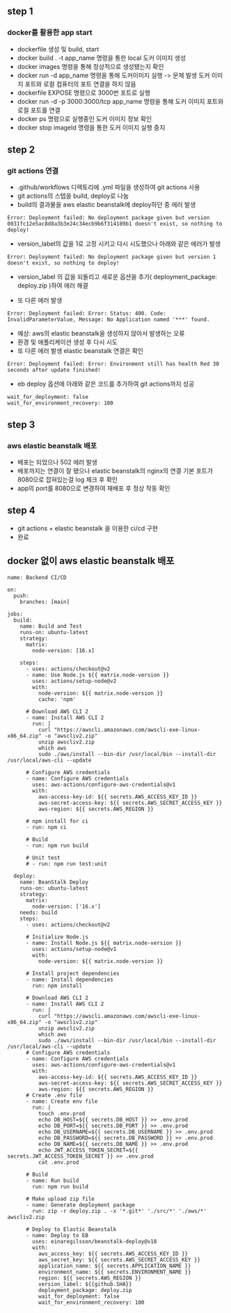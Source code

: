 ## step 1

### docker를 활용한 app start

- dockerfile 생성 및 build, start
- docker build . -t app_name 명령을 통한 local 도커 이미지 생성
- docker images 명령을 통해 정상적으로 생성됐는지 확인
- docker run -d app_name 명령을 통해 도커이미지 실행 -> 문제 발생 도커 이미지 포트와 로컬 컴퓨터의 포트 연결을 하지 않음
- dockerfile EXPOSE 명령으로 3000번 포트로 실행
- docker run -d -p 3000:3000/tcp app_name 명령을 통해 도커 이미지 포트와 로컬 포트를 연결
- docker ps 명령으로 실행중인 도커 이미지 정보 확인
- docker stop imageId 명령을 통한 도커 이미지 실행 중지

## step 2

### git actions 연결

- .github/workflows 디렉토리에 .yml 파일을 생성하여 git actions 사용
- git actions의 스텝을 build, deploy로 나눔
- build의 결과물을 aws elastic beanstalk에 deploy하던 중 에러 발생

```
Error: Deployment failed: No deployment package given but version 0031fc12e5ac8d8a3b3e24c34ecb9b6f314189b1 doesn't exist, so nothing to deploy!
```

- version_label의 값을 1로 고정 시키고 다시 시도했으나 아래와 같은 에러가 발생

```
Error: Deployment failed: No deployment package given but version 1 doesn't exist, so nothing to deploy!
```

- version_label 의 값을 되돌리고 새로운 옵션을 추가( deployment_package: deploy.zip )하여 에러 해결

- 또 다른 에러 발생

```
Error: Deployment failed: Error: Status: 400. Code: InvalidParameterValue, Message: No Application named '***' found.
```

- 예상: aws의 elastic beanstalk을 생성하지 않아서 발생하는 오류
- 환경 및 애플리케이션 생성 후 다시 시도
- 또 다른 에러 발생 elastic beanstalk 연결은 확인

```
Error: Deployment failed: Error: Environment still has health Red 30 seconds after update finished!
```

- eb deploy 옵션에 아래와 같은 코드를 추가하여 git actions까지 성공

```
wait_for_deployment: false
wait_for_environment_recovery: 100
```

## step 3

### aws elastic beanstalk 배포

- 배포는 되었으나 502 에러 발생
- 배포까지는 연결이 잘 됐으나 elastic beanstalk의 nginx의 연결 기본 포트가 8080으로 잡혀있는걸 log 체크 후 확인
- app의 port를 8080으로 변경하여 재배포 후 정상 작동 확인

## step 4

- git actions + elastic beanstalk 을 이용한 ci/cd 구현
- 완료

## docker 없이 aws elastic beanstalk 배포

```
name: Backend CI/CD

on:
  push:
    branches: [main]

jobs:
  build:
    name: Build and Test
    runs-on: ubuntu-latest
    strategy:
      matrix:
        node-version: [16.x]

    steps:
      - uses: actions/checkout@v2
      - name: Use Node.js ${{ matrix.node-version }}
        uses: actions/setup-node@v2
        with:
          node-version: ${{ matrix.node-version }}
          cache: 'npm'

      # Download AWS CLI 2
      - name: Install AWS CLI 2
        run: |
          curl "https://awscli.amazonaws.com/awscli-exe-linux-x86_64.zip" -o "awscliv2.zip"
          unzip awscliv2.zip
          which aws
          sudo ./aws/install --bin-dir /usr/local/bin --install-dir /usr/local/aws-cli --update

      # Configure AWS credentials
      - name: Configure AWS credentials
        uses: aws-actions/configure-aws-credentials@v1
        with:
          aws-access-key-id: ${{ secrets.AWS_ACCESS_KEY_ID }}
          aws-secret-access-key: ${{ secrets.AWS_SECRET_ACCESS_KEY }}
          aws-region: ${{ secrets.AWS_REGION }}

      # npm install for ci
      - run: npm ci

      # Build
      - run: npm run build

      # Unit test
      # - run: npm run test:unit

  deploy:
    name: BeanStalk Deploy
    runs-on: ubuntu-latest
    strategy:
      matrix:
        node-version: ['16.x']
    needs: build
    steps:
      - uses: actions/checkout@v2

      # Initialize Node.js
      - name: Install Node.js ${{ matrix.node-version }}
        uses: actions/setup-node@v1
        with:
          node-version: ${{ matrix.node-version }}

      # Install project dependencies
      - name: Install dependencies
        run: npm install

      # Download AWS CLI 2
      - name: Install AWS CLI 2
        run: |
          curl "https://awscli.amazonaws.com/awscli-exe-linux-x86_64.zip" -o "awscliv2.zip"
          unzip awscliv2.zip
          which aws
          sudo ./aws/install --bin-dir /usr/local/bin --install-dir /usr/local/aws-cli --update
      # Configure AWS credentials
      - name: Configure AWS credentials
        uses: aws-actions/configure-aws-credentials@v1
        with:
          aws-access-key-id: ${{ secrets.AWS_ACCESS_KEY_ID }}
          aws-secret-access-key: ${{ secrets.AWS_SECRET_ACCESS_KEY }}
          aws-region: ${{ secrets.AWS_REGION }}
      # Create .env file
      - name: Create env file
        run: |
          touch .env.prod
          echo DB_HOST=${{ secrets.DB_HOST }} >> .env.prod
          echo DB_PORT=${{ secrets.DB_PORT }} >> .env.prod
          echo DB_USERNAME=${{ secrets.DB_USERNAME }} >> .env.prod
          echo DB_PASSWORD=${{ secrets.DB_PASSWORD }} >> .env.prod
          echo DB_NAME=${{ secrets.DB_NAME }} >> .env.prod
          echo JWT_ACCESS_TOKEN_SECRET=${{ secrets.JWT_ACCESS_TOKEN_SECRET }} >> .env.prod
          cat .env.prod

      # Build
      - name: Run build
        run: npm run build

      # Make upload zip file
      - name: Generate deployment package
        run: zip -r deploy.zip . -x '*.git*' './src/*' './aws/*' awscliv2.zip

      # Deploy to Elastic Beanstalk
      - name: Deploy to EB
        uses: einaregilsson/beanstalk-deploy@v18
        with:
          aws_access_key: ${{ secrets.AWS_ACCESS_KEY_ID }}
          aws_secret_key: ${{ secrets.AWS_SECRET_ACCESS_KEY }}
          application_name: ${{ secrets.APPLICATION_NAME }}
          environment_name: ${{ secrets.ENVIRONMENT_NAME }}
          region: ${{ secrets.AWS_REGION }}
          version_label: ${{github.SHA}}
          deployment_package: deploy.zip
          wait_for_deployment: false
          wait_for_environment_recovery: 100

```

